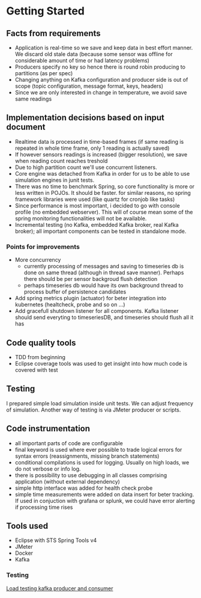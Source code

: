 # Getting Started

## Facts from requirements

- Application is real-time so we save and keep data in best effort manner. We discard old stale data (because some sensor was offline for considerable amount of time or had latency problems)
- Producers specify no key so hence there is round robin producing to partitions (as per spec)
- Changing anything on Kafka configuration and producer side is out of scope (topic configuration, message format, keys, headers)
- Since we are only interested in change in temperature, we avoid save same readings 

## Implementation decisions based on input document

- Realtime data is processed in time-based frames (if same reading is repeated in whole time frame, only 1 reading is actually saved)
- If however sensors readings is increased (bigger resolution), we save when reading count reaches treshold
- Due to high partition count we'll use concurrent listeners.
- Core engine was detached from Kafka in order for us to be able to use simulation engines in junit tests.
- There was no time to benchmark Spring, so core functionality is more or less written in POJOs. It should be faster.
  for similar reasons, no spring framework libraries were used (like quartz for cronjob like tasks)
- Since performance is most important, i decided to go with console profile (no embedded webserver). This will of course mean some of the spring monitoring functionalities will not be available.
- Incremental testing (no Kafka, embedded Kafka broker, real Kafka broker); all important components can be tested in standalone mode.

###  Points for improvements 

- More concurrency
	- currently processing of messages and saving to timeseries db is done on same thread (although in thread save manner). Perhaps there should be per sensor backgroud flush detection
	- perhaps timeseries db would have its own background thread to process buffer of persistence candidates
- Add spring metrics plugin (actuator) for beter integration into kubernetes (healtcheck, probe and so on ...)
- Add gracefull shutdown listener for all components. Kafka listener should send everyting to timeseriesDB, and timeseries should flush all it has

## Code quality tools

- TDD from beginning
- Eclipse coverage tools was used to get insight into how much code is covered with test

## Testing

I prepared simple load simulation inside unit tests. We can adjust frequency of simulation. Another way of testing is via JMeter producer or scripts.

## Code instrumentation

- all important parts of code are configurable
- final keyword is used where ever possible to trade logical errors for syntax errors  (reassignments, missing branch statements)
- conditional compilations is used for logging. Usually on high loads, we do not verbose or info log.
- there is possibility to use debugging in all classes comprising application (without external dependency)
- simple http interface was added for health check probe
- simple time measurements were added on data insert for beter tracking. If used in conjuction with grafana or splunk, we could have error alerting if processing time rises

## Tools used

- Eclipse with STS Spring Tools v4
- JMeter
- Docker
- Kafka 

### Testing

[Load testing kafka producer and consumer](https://www.blazemeter.com/blog/kafka-testing)
